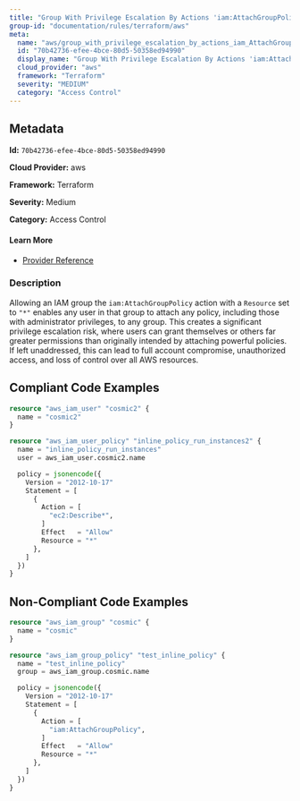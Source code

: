 ```yaml
---
title: "Group With Privilege Escalation By Actions 'iam:AttachGroupPolicy'"
group-id: "documentation/rules/terraform/aws"
meta:
  name: "aws/group_with_privilege_escalation_by_actions_iam_AttachGroupPolicy"
  id: "70b42736-efee-4bce-80d5-50358ed94990"
  display_name: "Group With Privilege Escalation By Actions 'iam:AttachGroupPolicy'"
  cloud_provider: "aws"
  framework: "Terraform"
  severity: "MEDIUM"
  category: "Access Control"
---
```

## Metadata

**Id:** `70b42736-efee-4bce-80d5-50358ed94990`

**Cloud Provider:** aws

**Framework:** Terraform

**Severity:** Medium

**Category:** Access Control

#### Learn More

 - [Provider Reference](https://registry.terraform.io/providers/hashicorp/aws/latest/docs/resources/iam_group_policy#policy)

### Description

 Allowing an IAM group the `iam:AttachGroupPolicy` action with a `Resource` set to `"*"` enables any user in that group to attach any policy, including those with administrator privileges, to any group. This creates a significant privilege escalation risk, where users can grant themselves or others far greater permissions than originally intended by attaching powerful policies. If left unaddressed, this can lead to full account compromise, unauthorized access, and loss of control over all AWS resources.


## Compliant Code Examples
```terraform
resource "aws_iam_user" "cosmic2" {
  name = "cosmic2"
}

resource "aws_iam_user_policy" "inline_policy_run_instances2" {
  name = "inline_policy_run_instances"
  user = aws_iam_user.cosmic2.name

  policy = jsonencode({
    Version = "2012-10-17"
    Statement = [
      {
        Action = [
          "ec2:Describe*",
        ]
        Effect   = "Allow"
        Resource = "*"
      },
    ]
  })
}

```
## Non-Compliant Code Examples
```terraform
resource "aws_iam_group" "cosmic" {
  name = "cosmic"
}

resource "aws_iam_group_policy" "test_inline_policy" {
  name = "test_inline_policy"
  group = aws_iam_group.cosmic.name

  policy = jsonencode({
    Version = "2012-10-17"
    Statement = [
      {
        Action = [
          "iam:AttachGroupPolicy",
        ]
        Effect   = "Allow"
        Resource = "*"
      },
    ]
  })
}



```